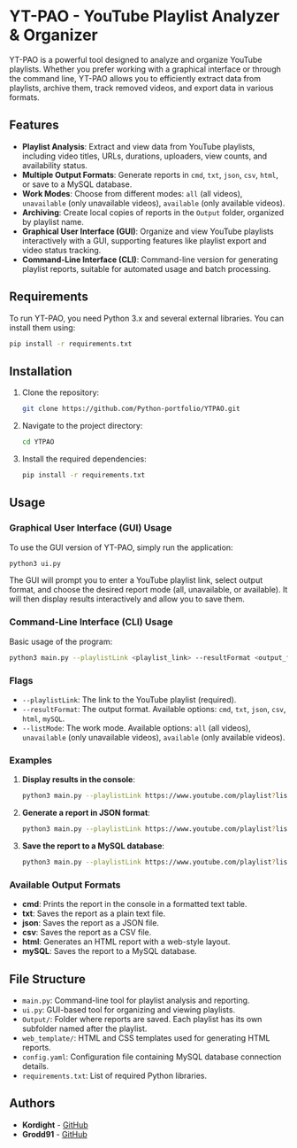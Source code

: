 
# YT-PAO - YouTube Playlist Analyzer & Organizer

YT-PAO is a powerful tool designed to analyze and organize YouTube playlists. Whether you prefer working with a graphical interface or through the command line, YT-PAO allows you to efficiently extract data from playlists, archive them, track removed videos, and export data in various formats.

## Features

- **Playlist Analysis**: Extract and view data from YouTube playlists, including video titles, URLs, durations, uploaders, view counts, and availability status.
- **Multiple Output Formats**: Generate reports in `cmd`, `txt`, `json`, `csv`, `html`, or save to a MySQL database.
- **Work Modes**: Choose from different modes: `all` (all videos), `unavailable` (only unavailable videos), `available` (only available videos).
- **Archiving**: Create local copies of reports in the `Output` folder, organized by playlist name.
- **Graphical User Interface (GUI)**: Organize and view YouTube playlists interactively with a GUI, supporting features like playlist export and video status tracking.
- **Command-Line Interface (CLI)**: Command-line version for generating playlist reports, suitable for automated usage and batch processing.

## Requirements

To run YT-PAO, you need Python 3.x and several external libraries. You can install them using:

```bash
pip install -r requirements.txt
```

## Installation

1. Clone the repository:
   ```bash
   git clone https://github.com/Python-portfolio/YTPAO.git
   ```
2. Navigate to the project directory:
   ```bash
   cd YTPAO
   ```
3. Install the required dependencies:
   ```bash
   pip install -r requirements.txt
   ```

## Usage

### Graphical User Interface (GUI) Usage

To use the GUI version of YT-PAO, simply run the application:

```bash
python3 ui.py
```

The GUI will prompt you to enter a YouTube playlist link, select output format, and choose the desired report mode (all, unavailable, or available). It will then display results interactively and allow you to save them.

### Command-Line Interface (CLI) Usage

Basic usage of the program:

```bash
python3 main.py --playlistLink <playlist_link> --resultFormat <output_format> --listMode <work_mode>
```

### Flags

- `--playlistLink`: The link to the YouTube playlist (required).
- `--resultFormat`: The output format. Available options: `cmd`, `txt`, `json`, `csv`, `html`, `mySQL`.
- `--listMode`: The work mode. Available options: `all` (all videos), `unavailable` (only unavailable videos), `available` (only available videos).

### Examples

1. **Display results in the console**:
   ```bash
   python3 main.py --playlistLink https://www.youtube.com/playlist?list=PL1234567890 --resultFormat cmd --listMode all
   ```

2. **Generate a report in JSON format**:
   ```bash
   python3 main.py --playlistLink https://www.youtube.com/playlist?list=PL1234567890 --resultFormat json --listMode unavailable
   ```

3. **Save the report to a MySQL database**:
   ```bash
   python3 main.py --playlistLink https://www.youtube.com/playlist?list=PL1234567890 --resultFormat mySQL --listMode all
   ```

### Available Output Formats

- **cmd**: Prints the report in the console in a formatted text table.
- **txt**: Saves the report as a plain text file.
- **json**: Saves the report as a JSON file.
- **csv**: Saves the report as a CSV file.
- **html**: Generates an HTML report with a web-style layout.
- **mySQL**: Saves the report to a MySQL database.

## File Structure

- `main.py`: Command-line tool for playlist analysis and reporting.
- `ui.py`: GUI-based tool for organizing and viewing playlists.
- `Output/`: Folder where reports are saved. Each playlist has its own subfolder named after the playlist.
- `web_template/`: HTML and CSS templates used for generating HTML reports.
- `config.yaml`: Configuration file containing MySQL database connection details.
- `requirements.txt`: List of required Python libraries.

## Authors

- **Kordight** - [GitHub](https://github.com/Kordight)
- **Grodd91** - [GitHub](https://github.com/Grodd91)
